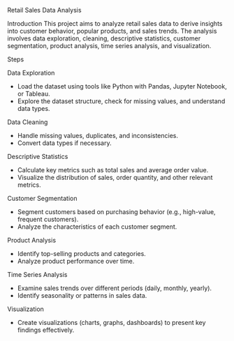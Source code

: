 Retail Sales Data Analysis

Introduction
This project aims to analyze retail sales data to derive insights into customer behavior, popular products, and sales trends. The analysis involves data exploration, cleaning, descriptive statistics, customer segmentation, product analysis, time series analysis, and visualization.

Steps

Data Exploration
- Load the dataset using tools like Python with Pandas, Jupyter Notebook, or Tableau.
- Explore the dataset structure, check for missing values, and understand data types.

Data Cleaning
- Handle missing values, duplicates, and inconsistencies.
- Convert data types if necessary.

Descriptive Statistics
- Calculate key metrics such as total sales and average order value.
- Visualize the distribution of sales, order quantity, and other relevant metrics.

Customer Segmentation
- Segment customers based on purchasing behavior (e.g., high-value, frequent customers).
- Analyze the characteristics of each customer segment.

Product Analysis
- Identify top-selling products and categories.
- Analyze product performance over time.

Time Series Analysis
- Examine sales trends over different periods (daily, monthly, yearly).
- Identify seasonality or patterns in sales data.

Visualization
- Create visualizations (charts, graphs, dashboards) to present key findings effectively.

